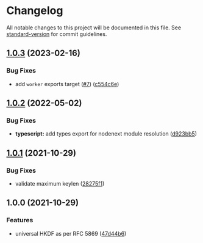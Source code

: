 # Changelog

All notable changes to this project will be documented in this file. See [standard-version](https://github.com/conventional-changelog/standard-version) for commit guidelines.

## [1.0.3](https://github.com/panva/hkdf/compare/v1.0.2...v1.0.3) (2023-02-16)


### Bug Fixes

* add `worker` exports target ([#7](https://github.com/panva/hkdf/issues/7)) ([c554c6e](https://github.com/panva/hkdf/commit/c554c6e39a0ab38e008a1366b16c201c0f9da278))

## [1.0.2](https://github.com/panva/hkdf/compare/v1.0.1...v1.0.2) (2022-05-02)


### Bug Fixes

* **typescript:** add types export for nodenext module resolution ([d923bb5](https://github.com/panva/hkdf/commit/d923bb5ed9a204f5ee4d9011c1f937e98bbad634))

## [1.0.1](https://github.com/panva/hkdf/compare/v1.0.0...v1.0.1) (2021-10-29)


### Bug Fixes

* validate maximum keylen ([28275f1](https://github.com/panva/hkdf/commit/28275f10595c05c6e65a9fd86aaaf7cc124a06a6))

## 1.0.0 (2021-10-29)


### Features

* universal HKDF as per RFC 5869 ([47d44b6](https://github.com/panva/hkdf/commit/47d44b65e2ad2939980e8784743fd2823fa4988d))
